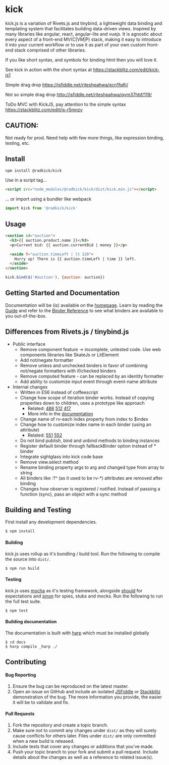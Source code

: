 # kick

kick.js is a variation of Rivets.js and tinybind, a lightweight data binding and templating system that facilitates building data-driven views. Inspired by many libraries like angular, react, angular-lite and vuejs. It is agnostic about every aspect of a front-end MV(C|VM|P) stack, making it easy to introduce it into your current workflow or to use it as part of your own custom front-end stack comprised of other libraries.

If you like short syntax, and symbols for binding html then you will love it.

See kick in action with the short syntax at https://stackblitz.com/edit/kick-js1

Simple drag drop https://jsfiddle.net/riteshpahwa/ecn1fq6j/

Not so simple drag drop http://jsfiddle.net/riteshpahwa/qym37hbf/119/

ToDo MVC with KickJS, pay attention to the simple syntax https://stackblitz.com/edit/js-r5mnzv

## CAUTION: 

Not ready for prod. Need help with few more things, like expression binding, testing, etc.


## Install

```bash
npm install @radkick/kick
```

Use in a script tag...

```html
<script src="node_modules/@radkick/kick/dist/kick.min.js"></script>
```

... or import using a bundler like webpack

```javascript
import kick from '@radkick/kick'
```


## Usage

```html
<section id="auction">
  <h3>{{ auction.product.name }}</h3>
  <p>Current bid: {{ auction.currentBid | money }}</p>

  <aside ?="auction.timeLeft | lt 120">
    Hurry up! There is {{ auction.timeLeft | time }} left.
  </aside>
</section>
```

```javascript
kick.bind($('#auction'), {auction: auction})
```

## Getting Started and Documentation

Documentation will be (is) available on the [homepage](http://radkick.github.io/kickjs/). Learn by reading the [Guide](http://radkick.github.io/kickjs/docs/guide/) and refer to the [Binder Reference](http://radkick.github.io/kickjs/docs/reference/) to see what binders are available to you out-of-the-box.

## Differences from Rivets.js / tinybind.js

* Public interface
  * Remove component feature -> incomplete, untested code. Use web components libraries like SkateJs or LitElement
  * Add not/negate formatter
  * Remove unless and unchecked binders in favor of combining not/negate formatters with if/checked binders
  * Remove computed feature - can be replaced by an identity formatter
  * Add ability to customize input event through event-name attribute
* Internal changes
  * Written in ES6 instead of coffeescript
  * Change how scope of iteration binder works. Instead of copying properties down to children, uses a prototype like approach
    * Related: [486](https://github.com/mikeric/rivets/issues/486) [512](https://github.com/mikeric/rivets/issues/512) [417](https://github.com/mikeric/rivets/pull/417)
    * More info in the [documentation](https://radkick.github.io/kick/docs/reference/#each-[item])
  * Change name of rv-each index property from index to $index
  * Change how to customize index name in each binder (using an attribute)
    * Related: [551](https://github.com/mikeric/rivets/issues/551) [552](https://github.com/mikeric/rivets/pull/552)
  * Do not bind publish, bind and unbind methods to binding instances
  * Register default binder through fallbackBinder option instead of * binder
  * Integrate sightglass into kick code base
  * Remove view.select method
  * Rename binding property args to arg and changed type from array to string
  * All binders like :?^ (as it used to be rv-*) attributes are removed after binding
  * Changes how observer is registered / notified. Instead of passing a function (sync), pass an object with a sync method


## Building and Testing

First install any development dependencies.

```
$ npm install
```

#### Building

kick.js uses rollup as it's bundling / build tool. Run the following to compile the source into `dist/`.

```
$ npm run build
```

#### Testing

kick.js uses [mocha](http://visionmedia.github.io/mocha/) as it's testing framework, alongside [should](https://github.com/visionmedia/should.js/) for expectations and [sinon](http://sinonjs.org/) for spies, stubs and mocks. Run the following to run the full test suite.

```
$ npm test
```

#### Building documentation

The documentation is built with [harp](http://harpjs.com/) which must be installed globally

```
$ cd docs
$ harp compile _harp ./
```


## Contributing

#### Bug Reporting

1. Ensure the bug can be reproduced on the latest master.
2. Open an issue on GitHub and include an isolated [JSFiddle](http://jsfiddle.net/) or [Stackblitz](https://stackblitz.com) demonstration of the bug. The more information you provide, the easier it will be to validate and fix.

#### Pull Requests

1. Fork the repository and create a topic branch.
3. Make sure not to commit any changes under `dist/` as they will surely cause conflicts for others later. Files under `dist/` are only committed when a new build is released.
4. Include tests that cover any changes or additions that you've made.
5. Push your topic branch to your fork and submit a pull request. Include details about the changes as well as a reference to related issue(s).

